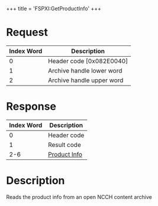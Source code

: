 +++
title = 'FSPXI:GetProductInfo'
+++

# Request

| Index Word | Description                |
|------------|----------------------------|
| 0          | Header code \[0x082E0040\] |
| 1          | Archive handle lower word  |
| 2          | Archive handle upper word  |

# Response

| Index Word | Description                                                |
|------------|------------------------------------------------------------|
| 0          | Header code                                                |
| 1          | Result code                                                |
| 2-6        | [Product Info](Filesystem_services#ProductInfo "wikilink") |

# Description

Reads the product info from an open NCCH content archive